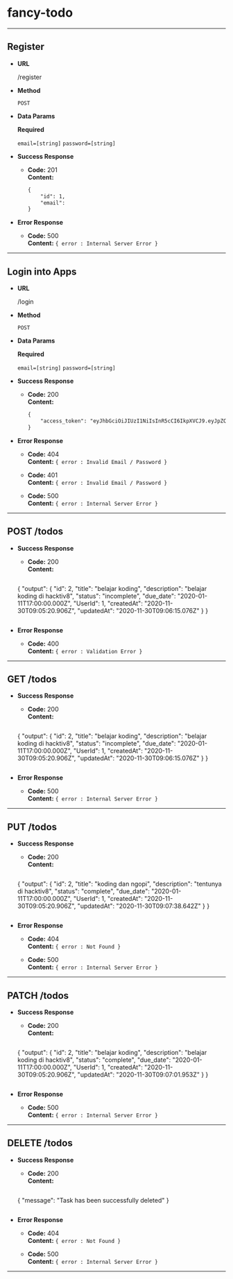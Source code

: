 # fancy-todo

----

## Register

* **URL**

  /register

* **Method**

  `POST`

* **Data Params**

  **Required**

  `email=[string]`
  `password=[string]`

* **Success Response**

  * **Code:** 201 <br />
    **Content:**
    ```md
    {
        "id": 1,
        "email":
    }
    ```

* **Error Response**

  * **Code:** 500 <br />
    **Content:** `{ error : Internal Server Error }`

----

## Login into Apps

* **URL**

  /login

* **Method**

  `POST`

* **Data Params**

  **Required**

  `email=[string]`
  `password=[string]`

* **Success Response**

  * **Code:** 200 <br />
    **Content:**
    ```md
    {
        "access_token": "eyJhbGciOiJIUzI1NiIsInR5cCI6IkpXVCJ9.eyJpZCI6MSwiZW1haWwiOiJidWxiYUBnbWFpbC5jb20iLCJpYXQiOjE2MDM5Njc1NzV9.IZIgb-6Rxt58pPQuberOrRDC1-IBnT7ug51oTCk0l80"
    }
    ```

* **Error Response**

  * **Code:** 404 <br />
    **Content:** `{ error : Invalid Email / Password }`

  * **Code:** 401 <br />
    **Content:** `{ error : Invalid Email / Password }`
    
  * **Code:** 500 <br />
    **Content:** `{ error : Internal Server Error }`

----

## POST /todos

* **Success Response**

  * **Code:** 200 <br />
    **Content:**
    ```md
  {
    "output": {
        "id": 2,
        "title": "belajar koding",
        "description": "belajar koding di hacktiv8",
        "status": "incomplete",
        "due_date": "2020-01-11T17:00:00.000Z",
        "UserId": 1,
        "createdAt": "2020-11-30T09:05:20.906Z",
        "updatedAt": "2020-11-30T09:06:15.076Z"
    }
  }
    ```

* **Error Response**

  * **Code:** 400 <br />
    **Content:** `{ error : Validation Error }`

----

## GET /todos

* **Success Response**

  * **Code:** 200 <br />
    **Content:**
    ```md
   {
    "output": {
        "id": 2,
        "title": "belajar koding",
        "description": "belajar koding di hacktiv8",
        "status": "incomplete",
        "due_date": "2020-01-11T17:00:00.000Z",
        "UserId": 1,
        "createdAt": "2020-11-30T09:05:20.906Z",
        "updatedAt": "2020-11-30T09:06:15.076Z"
    }
  }
    ```

* **Error Response**

  * **Code:** 500 <br />
    **Content:** `{ error : Internal Server Error }`

----

## PUT /todos

* **Success Response**

  * **Code:** 200 <br />
    **Content:**
    ```md
  {
    "output": {
        "id": 2,
        "title": "koding dan ngopi",
        "description": "tentunya di hacktiv8",
        "status": "complete",
        "due_date": "2020-01-11T17:00:00.000Z",
        "UserId": 1,
        "createdAt": "2020-11-30T09:05:20.906Z",
        "updatedAt": "2020-11-30T09:07:38.642Z"
    }
  }
    ```

* **Error Response**

  * **Code:** 404 <br />
    **Content:** `{ error : Not Found }`

  * **Code:** 500 <br />
    **Content:** `{ error : Internal Server Error }`

----

## PATCH /todos

* **Success Response**

  * **Code:** 200 <br />
    **Content:**
    ```md
  {
    "output": {
        "id": 2,
        "title": "belajar koding",
        "description": "belajar koding di hacktiv8",
        "status": "complete",
        "due_date": "2020-01-11T17:00:00.000Z",
        "UserId": 1,
        "createdAt": "2020-11-30T09:05:20.906Z",
        "updatedAt": "2020-11-30T09:07:01.953Z"
    }
  }
    ```

* **Error Response**

  * **Code:** 500 <br />
    **Content:** `{ error : Internal Server Error }`

----

## DELETE /todos

* **Success Response**

  * **Code:** 200 <br />
    **Content:**
    ```md
   {
    "message": "Task has been successfully deleted"
  }
    ```

* **Error Response**

  * **Code:** 404 <br />
    **Content:** `{ error : Not Found }`

  * **Code:** 500 <br />
    **Content:** `{ error : Internal Server Error }`

----